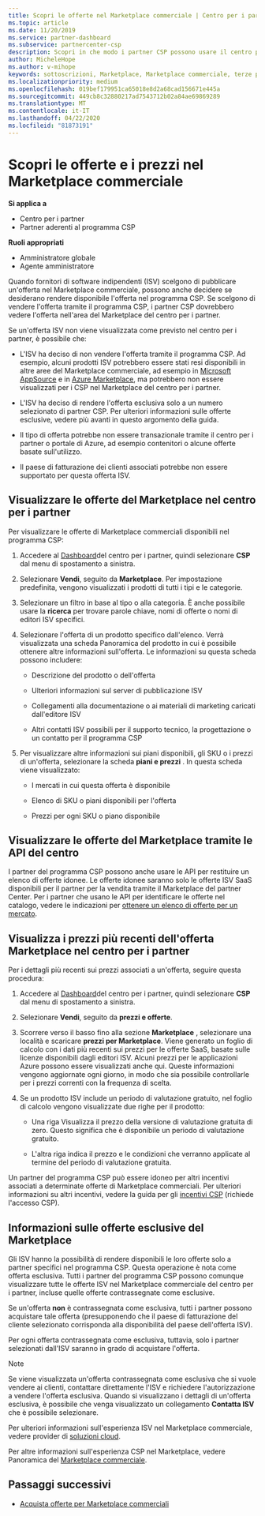 ```yaml
---
title: Scopri le offerte nel Marketplace commerciale | Centro per i partner
ms.topic: article
ms.date: 11/20/2019
ms.service: partner-dashboard
ms.subservice: partnercenter-csp
description: Scopri in che modo i partner CSP possono usare il centro per i partner per visualizzare o cercare offerte SaaS o prezzi di Marketplace da fornitori di software indipendenti (ISV).
author: MicheleHope
ms.author: v-mihope
keywords: sottoscrizioni, Marketplace, Marketplace commerciale, terze parti, ISV, offerte SaaS, programma Cloud Solution Provider, programma CSP, partner CSP
ms.localizationpriority: medium
ms.openlocfilehash: 019bef179951ca65018e8d2a68cad156671e445a
ms.sourcegitcommit: 449cb8c32880217ad7543712b02a84ae69869289
ms.translationtype: MT
ms.contentlocale: it-IT
ms.lasthandoff: 04/22/2020
ms.locfileid: "81873191"
---
```

# <a name="discover-offers-and-pricing-in-the-commercial-marketplace"></a>Scopri le offerte e i prezzi nel Marketplace commerciale

**Si applica a**

- Centro per i partner
- Partner aderenti al programma CSP

**Ruoli appropriati**

- Amministratore globale
- Agente amministratore

Quando fornitori di software indipendenti (ISV) scelgono di pubblicare un'offerta nel Marketplace commerciale, possono anche decidere se desiderano rendere disponibile l'offerta nel programma CSP. Se scelgono di vendere l'offerta tramite il programma CSP, i partner CSP dovrebbero vedere l'offerta nell'area del Marketplace del centro per i partner. 

Se un'offerta ISV non viene visualizzata come previsto nel centro per i partner, è possibile che:

- L'ISV ha deciso di non vendere l'offerta tramite il programma CSP. Ad esempio, alcuni prodotti ISV potrebbero essere stati resi disponibili in altre aree del Marketplace commerciale, ad esempio in [Microsoft AppSource](https://appsource.microsoft.com/) e in [Azure Marketplace](https://azuremarketplace.microsoft.com/), ma potrebbero non essere visualizzati per i CSP nel Marketplace del centro per i partner.

- L'ISV ha deciso di rendere l'offerta esclusiva solo a un numero selezionato di partner CSP. Per ulteriori informazioni sulle offerte esclusive, vedere più avanti in questo argomento della guida.

- Il tipo di offerta potrebbe non essere transazionale tramite il centro per i partner o portale di Azure, ad esempio contenitori o alcune offerte basate sull'utilizzo.

- Il paese di fatturazione dei clienti associati potrebbe non essere supportato per questa offerta ISV.

## <a name="view-marketplace-offers-in-partner-center"></a>Visualizzare le offerte del Marketplace nel centro per i partner

Per visualizzare le offerte di Marketplace commerciali disponibili nel programma CSP: 

1. Accedere al [Dashboard](https://partner.microsoft.com/dashboard)del centro per i partner, quindi selezionare **CSP** dal menu di spostamento a sinistra.

2. Selezionare **Vendi**, seguito da **Marketplace**. Per impostazione predefinita, vengono visualizzati i prodotti di tutti i tipi e le categorie.

3. Selezionare un filtro in base al tipo o alla categoria. È anche possibile usare la **ricerca** per trovare parole chiave, nomi di offerte o nomi di editori ISV specifici.

4. Selezionare l'offerta di un prodotto specifico dall'elenco. Verrà visualizzata una scheda Panoramica del prodotto in cui è possibile ottenere altre informazioni sull'offerta. Le informazioni su questa scheda possono includere: 

    - Descrizione del prodotto o dell'offerta

    - Ulteriori informazioni sul server di pubblicazione ISV

    - Collegamenti alla documentazione o ai materiali di marketing caricati dall'editore ISV

    - Altri contatti ISV possibili per il supporto tecnico, la progettazione o un contatto per il programma CSP

5. Per visualizzare altre informazioni sui piani disponibili, gli SKU o i prezzi di un'offerta, selezionare la scheda **piani e prezzi** . In questa scheda viene visualizzato:

    - I mercati in cui questa offerta è disponibile

    - Elenco di SKU o piani disponibili per l'offerta

    - Prezzi per ogni SKU o piano disponibile

## <a name="view-marketplace-offers-via-partner-center-apis"></a>Visualizzare le offerte del Marketplace tramite le API del centro

I partner del programma CSP possono anche usare le API per restituire un elenco di offerte idonee. Le offerte idonee saranno solo le offerte ISV SaaS disponibili per il partner per la vendita tramite il Marketplace del partner Center. Per i partner che usano le API per identificare le offerte nel catalogo, vedere le indicazioni per [ottenere un elenco di offerte per un mercato](https://docs.microsoft.com/partner-center/develop/create-subscription-azure-marketplace-products#get-a-list-of-offers-for-a-market).

## <a name="view-the-latest-marketplace-offer-pricing-in-partner-center"></a>Visualizza i prezzi più recenti dell'offerta Marketplace nel centro per i partner

Per i dettagli più recenti sui prezzi associati a un'offerta, seguire questa procedura:

1. Accedere al [Dashboard](https://partner.microsoft.com/dashboard)del centro per i partner, quindi selezionare **CSP** dal menu di spostamento a sinistra.

2. Selezionare **Vendi**, seguito da **prezzi e offerte**.

3. Scorrere verso il basso fino alla sezione **Marketplace** , selezionare una località e scaricare **prezzi per Marketplace**. Viene generato un foglio di calcolo con i dati più recenti sui prezzi per le offerte SaaS, basate sulle licenze disponibili dagli editori ISV. Alcuni prezzi per le applicazioni Azure possono essere visualizzati anche qui. Queste informazioni vengono aggiornate ogni giorno, in modo che sia possibile controllarle per i prezzi correnti con la frequenza di scelta.

4. Se un prodotto ISV include un periodo di valutazione gratuito, nel foglio di calcolo vengono visualizzate due righe per il prodotto:

    - Una riga Visualizza il prezzo della versione di valutazione gratuita di zero. Questo significa che è disponibile un periodo di valutazione gratuito.

    - L'altra riga indica il prezzo e le condizioni che verranno applicate al termine del periodo di valutazione gratuita.

Un partner del programma CSP può essere idoneo per altri incentivi associati a determinate offerte di Marketplace commerciali. Per ulteriori informazioni su altri incentivi, vedere la guida per gli [incentivi CSP](https://aka.ms/partnerincentives) (richiede l'accesso CSP).

## <a name="learn-about-marketplace-exclusive-offers"></a>Informazioni sulle offerte esclusive del Marketplace

Gli ISV hanno la possibilità di rendere disponibili le loro offerte solo a partner specifici nel programma CSP. Questa operazione è nota come offerta esclusiva. Tutti i partner del programma CSP possono comunque visualizzare tutte le offerte ISV nel Marketplace commerciale del centro per i partner, incluse quelle offerte contrassegnate come esclusive.

Se un'offerta **non** è contrassegnata come esclusiva, tutti i partner possono acquistare tale offerta (presupponendo che il paese di fatturazione del cliente selezionato corrisponda alla disponibilità del paese dell'offerta ISV).

Per ogni offerta contrassegnata come esclusiva, tuttavia, solo i partner selezionati dall'ISV saranno in grado di acquistare l'offerta.

> [!NOTE]
> Se viene visualizzata un'offerta contrassegnata come esclusiva che si vuole vendere ai clienti, contattare direttamente l'ISV e richiedere l'autorizzazione a vendere l'offerta esclusiva. Quando si visualizzano i dettagli di un'offerta esclusiva, è possibile che venga visualizzato un collegamento **Contatta ISV** che è possibile selezionare.

Per ulteriori informazioni sull'esperienza ISV nel Marketplace commerciale, vedere provider di [soluzioni cloud](https://docs.microsoft.com/azure/marketplace/cloud-solution-providers).

Per altre informazioni sull'esperienza CSP nel Marketplace, vedere Panoramica del [Marketplace commerciale](csp-commercial-marketplace-overview.md).

## <a name="next-steps"></a>Passaggi successivi

- [Acquista offerte per Marketplace commerciali](csp-commercial-marketplace-purchase.md)
